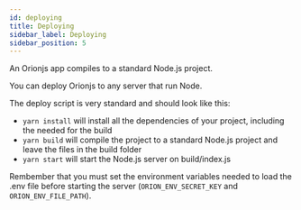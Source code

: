 ```yaml
---
id: deploying
title: Deploying
sidebar_label: Deploying
sidebar_position: 5
---
```


An Orionjs app compiles to a standard Node.js project.

You can deploy Orionjs to any server that run Node.

The deploy script is very standard and should look like this:

- `yarn install` will install all the dependencies of your project, including the needed for the build
- `yarn build` will compile the project to a standard Node.js project and leave the files in the build folder
- `yarn start` will start the Node.js server on build/index.js

Rembember that you must set the environment variables needed to load the .env file before starting the server (`ORION_ENV_SECRET_KEY` and `ORION_ENV_FILE_PATH`).
